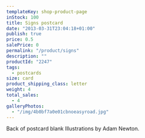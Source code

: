 ```yaml
---
templateKey: shop-product-page
inStock: 100
title: Signs postcard
date: "2013-03-31T23:04:18+01:00"
publish: true
price: 0.5
salePrice: 0
permalink: "/product/signs"
description: ""
productId: "2247"
tags:
  - postcards
size: card
product_shipping_class: letter
weight: 4
total_sales:
  - 4
galleryPhotos:
  - "/img/4b0bf7a0e01cbnoeasyroad.jpg"
---
```


Back of postcard blank Illustrations by Adam Newton.
